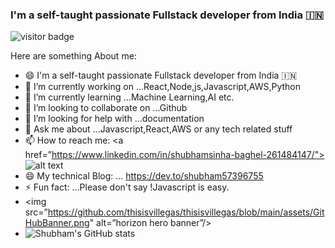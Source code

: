 

### I'm a self-taught passionate Fullstack developer from India 🇮🇳



![visitor badge](https://visitor-badge.glitch.me/badge?page_id=shubhambaghel34.visitor-badge)


Here are something About me:
- 😄 I'm a self-taught passionate Fullstack developer from India 🇮🇳
- 🔭 I’m currently working on ...React,Node,js,Javascript,AWS,Python
- 🌱 I’m currently learning ...Machine Learning,AI etc.
- 👯 I’m looking to collaborate on ...Github
- 🤔 I’m looking for help with ...documentation 
- 💬 Ask me about ...Javascript,React,AWS or any tech related stuff
- 📫 How to reach me: <a href=”https://www.linkedin.com/in/shubhamsinha-baghel-261484147/"> ![alt text](https://img.shields.io/badge/-LinkedIn-0e76a8?style=plastic&logo=linkedIn)</a>        
- 😄 My technical Blog: ... https://dev.to/shubham57396755
- ⚡ Fun fact: ...Please don't say !Javascript is easy.
- <img src=”https://github.com/thisisvillegas/thisisvillegas/blob/main/assets/GitHubBanner.png" alt=”horizon hero banner”/>
- ![Shubham's GitHub stats](https://github-readme-stats.vercel.app/api?username=shubhambaghel34&show_icons=true&theme=radical)





 
